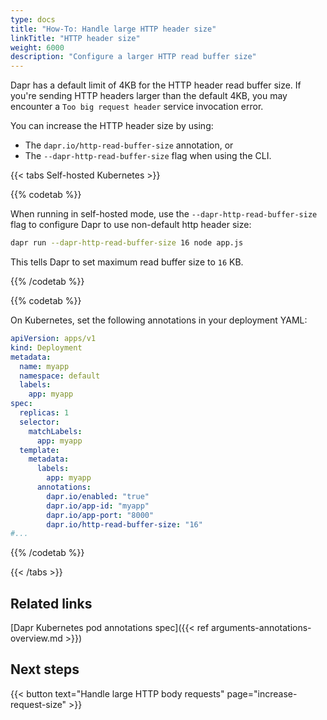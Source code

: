 ```yaml
---
type: docs
title: "How-To: Handle large HTTP header size"
linkTitle: "HTTP header size"
weight: 6000
description: "Configure a larger HTTP read buffer size"
---
```


Dapr has a default limit of 4KB for the HTTP header read buffer size. If you're sending HTTP headers larger than the default 4KB, you may encounter a `Too big request header` service invocation error. 

You can increase the HTTP header size by using:
- The `dapr.io/http-read-buffer-size` annotation, or 
- The `--dapr-http-read-buffer-size` flag when using the CLI.

{{< tabs Self-hosted Kubernetes >}}

<!--Self-hosted-->
{{% codetab %}}

When running in self-hosted mode, use the `--dapr-http-read-buffer-size` flag to configure Dapr to use non-default http header size:

```bash
dapr run --dapr-http-read-buffer-size 16 node app.js
```
This tells Dapr to set maximum read buffer size to `16` KB.

{{% /codetab %}}

<!--Kubernetes-->
{{% codetab %}}

On Kubernetes, set the following annotations in your deployment YAML:

```yaml
apiVersion: apps/v1
kind: Deployment
metadata:
  name: myapp
  namespace: default
  labels:
    app: myapp
spec:
  replicas: 1
  selector:
    matchLabels:
      app: myapp
  template:
    metadata:
      labels:
        app: myapp
      annotations:
        dapr.io/enabled: "true"
        dapr.io/app-id: "myapp"
        dapr.io/app-port: "8000"
        dapr.io/http-read-buffer-size: "16"
#...
```

{{% /codetab %}}

{{< /tabs >}}

## Related links
[Dapr Kubernetes pod annotations spec]({{< ref arguments-annotations-overview.md >}})

## Next steps

{{< button text="Handle large HTTP body requests" page="increase-request-size" >}}
